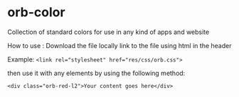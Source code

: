 # orb-color
Collection of standard colors for use in any kind of apps and website

How to use :
Download the file locally
link to the file using html in the header

Example: `<link rel="stylesheet" href="res/css/orb.css">`

then use it with any elements
by using the following method:

`<div class="orb-red-l2">Your content goes here</div>`
